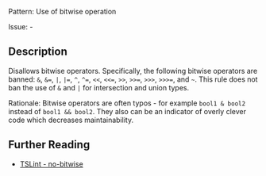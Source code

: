 Pattern: Use of bitwise operation

Issue: -

## Description

Disallows bitwise operators. Specifically, the following bitwise operators are banned: `&`, `&=`, `|`, `|=`, `^`, `^=`, `<<`, `<<=`, `>>`, `>>=`, `>>>`, `>>>=`, and `~`. This rule does not ban the use of `&` and `|` for intersection and union types.
  
Rationale: Bitwise operators are often typos - for example `bool1 & bool2` instead of `bool1 && bool2`. They also can be an indicator of overly clever code which decreases maintainability.

## Further Reading

* [TSLint - no-bitwise](https://palantir.github.io/tslint/rules/no-bitwise)